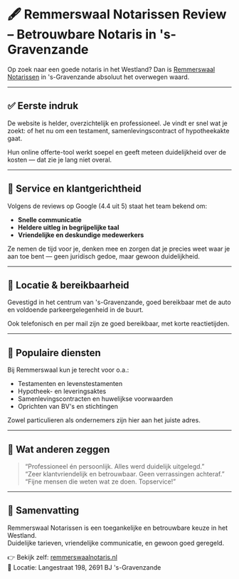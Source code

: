 # 🖋️ Remmerswaal Notarissen Review – Betrouwbare Notaris in 's-Gravenzande

Op zoek naar een goede notaris in het Westland? Dan is [Remmerswaal Notarissen](https://notarissen-online.nl) in 's-Gravenzande absoluut het overwegen waard.

---

## ✅ Eerste indruk

De website is helder, overzichtelijk en professioneel. Je vindt er snel wat je zoekt: of het nu om een testament, samenlevingscontract of hypotheekakte gaat.

Hun online offerte-tool werkt soepel en geeft meteen duidelijkheid over de kosten — dat zie je lang niet overal.

---

## 🤝 Service en klantgerichtheid

Volgens de reviews op Google (4.4 uit 5) staat het team bekend om:

- **Snelle communicatie**  
- **Heldere uitleg in begrijpelijke taal**  
- **Vriendelijke en deskundige medewerkers**

Ze nemen de tijd voor je, denken mee en zorgen dat je precies weet waar je aan toe bent — geen juridisch gedoe, maar gewoon duidelijkheid.

---

## 📍 Locatie & bereikbaarheid

Gevestigd in het centrum van 's-Gravenzande, goed bereikbaar met de auto en voldoende parkeergelegenheid in de buurt.

Ook telefonisch en per mail zijn ze goed bereikbaar, met korte reactietijden.

---

## 🧾 Populaire diensten

Bij Remmerswaal kun je terecht voor o.a.:

- Testamenten en levenstestamenten
- Hypotheek- en leveringsaktes
- Samenlevingscontracten en huwelijkse voorwaarden
- Oprichten van BV's en stichtingen

Zowel particulieren als ondernemers zijn hier aan het juiste adres.

---

## 💬 Wat anderen zeggen

> “Professioneel én persoonlijk. Alles werd duidelijk uitgelegd.”  
> “Zeer klantvriendelijk en betrouwbaar. Geen verrassingen achteraf.”  
> “Fijne mensen die weten wat ze doen. Topservice!”

---

## 📌 Samenvatting

Remmerswaal Notarissen is een toegankelijke en betrouwbare keuze in het Westland.  
Duidelijke tarieven, vriendelijke communicatie, en gewoon goed geregeld.

👉 Bekijk zelf: [remmerswaalnotaris.nl](https://notarissen-online.nl)  
📍 Locatie: Langestraat 198, 2691 BJ 's-Gravenzande
